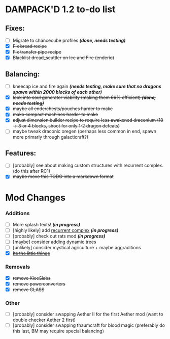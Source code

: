 # DAMPACK'D 1.2 to-do list

## Fixes:
- [ ] Migrate to chancecube profiles ***(done, needs testing)***
- [x] ~~Fix bread recipe~~
- [x] ~~Fix transfer pipe recipe~~
- [x] ~~Blacklist dread_scuttler on Ice and Fire (enderio)~~

## Balancing:
- [ ] kneecap ice and fire again ***(needs testing, make sure that no dragons spawn within 2000 blocks of each other)***
- [x] ~~look into soul generator viability (making them 66% efficient) ***(done, needs testing)***~~
- [x] ~~maybe all enderchests/pouches harder to make~~
- [x] ~~make compact machines harder to make~~
- [x] ~~adjust dimension builder recipe to require less awakened draconium (10 -> 8 or 4 blocks, shoot for only 1-2 dragon defeats)~~
- [ ] maybe tweak draconic oregen (perhaps less common in end, spawn more primarly through galacticraft?)

## Features:
+ [ ] [probably] see about making custom structures with recurrent complex. (do this after RC1)
+ [x] ~~maybe move this TODO into a markdown format~~

# Mod Changes

### Additions
+ [ ] More splash texts! ***(in progress)***
+ [ ] [highly likely] add [recurrent complex](https://www.curseforge.com/minecraft/mc-mods/recurrent-complex) ***(in progress)***
+ [ ] [probably] check out rats mod ***(in progress)***
+ [ ] [maybe] consider adding dynamic trees
+ [ ] [unlikely] consider mystical agriculture + maybe aggraditions
+ [x] ~~[Its the little things](https://www.curseforge.com/minecraft/mc-mods/its-the-little-things/files)~~

### Removals
- [x] ~~remove KleeSlabs~~
- [x] ~~remove powerconverters~~
- [x] ~~remove GLASS~~

### Other
+ [ ] [probably] consider swapping Aether II for the first Aether mod (want to double checker Aether 2 first)
+ [ ] [probably] consider swapping thaumcraft for blood magic (preferably do this last, BM may require special balancing)
